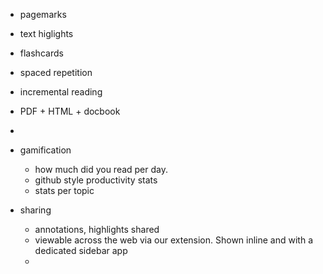 - pagemarks
- text higlights
- flashcards
- spaced repetition
- incremental reading
- PDF + HTML  + docbook
-

- gamification
    - how much did you read per day.
    - github style productivity stats
    - stats per topic
- sharing
    - annotations, highlights shared
    - viewable across the web via our extension. Shown inline and with a
      dedicated sidebar app
    -
